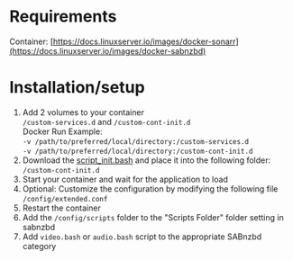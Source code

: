 # Requirements
Container: [https://docs.linuxserver.io/images/docker-sonarr](https://docs.linuxserver.io/images/docker-sabnzbd)<br>

# Installation/setup
1. Add 2 volumes to your container <br>
  `/custom-services.d` and `/custom-cont-init.d` <br>
  Docker Run Example: <br>
  `-v /path/to/preferred/local/directory:/custom-services.d` <br>
  `-v /path/to/preferred/local/directory:/custom-cont-init.d`
3. Download the [script_init.bash](https://github.com/RandomNinjaAtk/arr-scripts/blob/main/sabnzbd/scripts_init.bash) and place it into the following folder: `/custom-cont-init.d`
4. Start your container and wait for the application to load
5. Optional: Customize the configuration by modifying the following file `/config/extended.conf`
6. Restart the container
7. Add the `/config/scripts` folder to the "Scripts Folder" folder setting in sabnzbd
8. Add `video.bash` or `audio.bash` script to the appropriate SABnzbd category 
